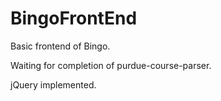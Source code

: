 BingoFrontEnd
=============

Basic frontend of Bingo.

Waiting for completion of purdue-course-parser.

jQuery implemented.
